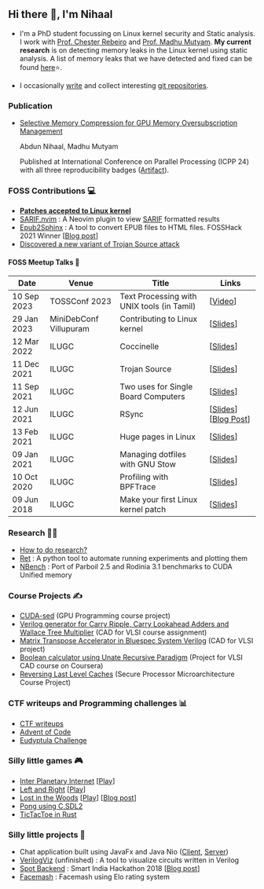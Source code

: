 ## Hi there 👋, I'm Nihaal

- I'm a PhD student focussing on Linux kernel security and Static analysis. I work with [Prof. Chester Rebeiro](https://cse.iitm.ac.in/~chester/) and [Prof. Madhu Mutyam](https://cse.iitm.ac.in/~madhu/).
  **My current research** is on detecting memory leaks in the Linux kernel using static analysis. A list of memory leaks that we have detected and fixed can be found [here](https://docs.google.com/spreadsheets/d/e/2PACX-1vREgEjH21e0OygLBQ8D20FkhNTDXCrZIDkwWykv21STmx16QlgFiveawTFcTD6Bs2R0pHVoeC2nzDrT/pubhtml)⭐.

- I occasionally [write](https://nihaal.me) and collect interesting [git repositories](https://github.com/nifey?tab=stars).

### Publication

- [Selective Memory Compression for GPU Memory Oversubscription Management](https://dl.acm.org/doi/abs/10.1145/3673038.3673058)
  
  Abdun Nihaal, Madhu Mutyam

  Published at International Conference on Parallel Processing (ICPP 24) with all three reproducibility badges ([Artifact](https://zenodo.org/records/12917001)).

### FOSS Contributions 💻
- [**Patches accepted to Linux kernel**](https://git.kernel.org/pub/scm/linux/kernel/git/next/linux-next.git/log/?qt=author&q=abdun+Nihaal)
- [SARIF.nvim](https://github.com/nifey/sarif.nvim) : A Neovim plugin to view [SARIF](https://sarifweb.azurewebsites.net/) formatted results
- [Epub2Sphinx](https://github.com/nifey/epub2sphinx) : A tool to convert EPUB files to HTML files. FOSSHack 2021 Winner [[Blog post](https://nihaal.me/post/fosshack_2021/)]
- [Discovered a new variant of Trojan Source attack](https://github.com/nickboucher/trojan-source/pull/21)

#### FOSS Meetup Talks 🎤

| Date        | Venue                   | Title                                      | Links                                                  |
| ----------- | ----------------------- | ------------------------------------------ | ------------------------------------------------------ |
| 10 Sep 2023 | TOSSConf 2023           | Text Processing with UNIX tools (in Tamil) | [[Video](https://www.youtube.com/watch?v=70yJ3pyqtps)] | 
| 29 Jan 2023 | MiniDebConf Villupuram  | Contributing to Linux kernel | [[Slides](https://nihaal.me/reveal.js/presentations/ilugc/contributing_to_linux_kernel_minidebconf.pdf)] |
| 12 Mar 2022 | ILUGC | Coccinelle | [[Slides](https://nihaal.me/reveal.js/presentations/ilugc/coccinelle)] |
| 11 Dec 2021 | ILUGC | Trojan Source | [[Slides](https://nihaal.me/reveal.js/presentations/ilugc/trojan_source)] |
| 11 Sep 2021 | ILUGC | Two uses for Single Board Computers | [[Slides](https://nihaal.me/reveal.js/presentations/ilugc/znc_pihole)] |
| 12 Jun 2021 | ILUGC | RSync | [[Slides](https://nihaal.me/reveal.js/presentations/ilugc/rsync)] [[Blog Post](https://nihaal.me/post/rsync/)] |
| 13 Feb 2021 | ILUGC | Huge pages in Linux | [[Slides](https://nihaal.me/reveal.js/presentations/thp/)] |
| 09 Jan 2021 | ILUGC | Managing dotfiles with GNU Stow | [[Slides](https://nihaal.me/reveal.js/presentations/stow/)] |
| 10 Oct 2020 | ILUGC | Profiling with BPFTrace | [[Slides](https://nihaal.me/reveal.js/presentations/bpftrace/)] |
| 09 Jun 2018 | ILUGC | Make your first Linux kernel patch | [[Slides](https://nihaal.me/reveal.js/presentations/kernelpatch/)] |

### Research 👨‍🎓
- [How to do research?](https://nihaal.me/post/how_to_research/)
- [Ret](https://github.com/nifey/ret) : A python tool to automate running experiments and plotting them
- [NBench](https://github.com/nifey/nbench) : Port of Parboil 2.5 and Rodinia 3.1 benchmarks to CUDA Unified memory 

### Course Projects ✍️
- [CUDA-sed](https://github.com/nifey/CUDA-sed) (GPU Programming course project)
- [Verilog generator for Carry Ripple, Carry Lookahead Adders and Wallace Tree Multiplier](https://github.com/nifey/cad_for_vlsi) (CAD for VLSI course assignment)
- [Matrix Transpose Accelerator in Bluespec System Verilog](https://github.com/nifey/bluespec_project) (CAD for VLSI project)
- [Boolean calculator using Unate Recursive Paradigm](https://github.com/nifey/urp) (Project for VLSI CAD course on Coursera)
- [Reversing Last Level Caches](https://github.com/nifey/reverse_llc) (Secure Processor Microarchitecture Course Project)

### CTF writeups and Programming challenges 📊
- [CTF writeups](https://github.com/nifey/ctf)
- [Advent of Code](https://github.com/nifey/advent_of_code)
- [Eudyptula Challenge](https://github.com/nifey/eudyptula)

### Silly little games 🎮
- [Inter Planetary Internet](https://github.com/nifey/ipi) [[Play](https://js13kgames.com/2020/games/inter-planetary-internet)]
- [Left and Right](https://github.com/nifey/leftandright) [[Play](https://js13kgames.com/games/left-and-right)]
- [Lost in the Woods](https://github.com/nifey/lost-in-the-woods) [[Play](https://js13kgames.com/games/lost-in-the-woods)] [[Blog post](https://nihaal.me/post/2017-10-20-lost-in-the-woods-my-entry-for-js13kgames/)]
- [Pong using C,SDL2](https://github.com/nifey/pong) 
- [TicTacToe in Rust](https://github.com/nifey/tictactoe)

### Silly little projects 🧭
- Chat application built using JavaFx and Java Nio ([Client](https://github.com/nifey/ChatApplication-Client), [Server](https://github.com/nifey/ChatApplication-Server))
- [VerilogViz](https://github.com/nifey/VerilogViz) (unfinished) : A tool to visualize circuits written in Verilog
- [Spot Backend](https://github.com/nifey/Spot_Backend) : Smart India Hackathon 2018 [[Blog post](https://nihaal.me/post/2018-09-15-smart-india-hackathon-2018/)]
- [Facemash](https://github.com/nifey/Facemash) : Facemash using Elo rating system
